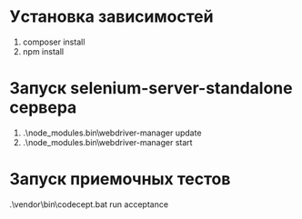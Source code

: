 # Уcтановка зависимостей

1. composer install
2. npm install

# Запуск selenium-server-standalone сервера

1. .\node_modules\.bin\webdriver-manager update
2. .\node_modules\.bin\webdriver-manager start

# Запуск приемочных тестов

.\vendor\bin\codecept.bat run  acceptance
